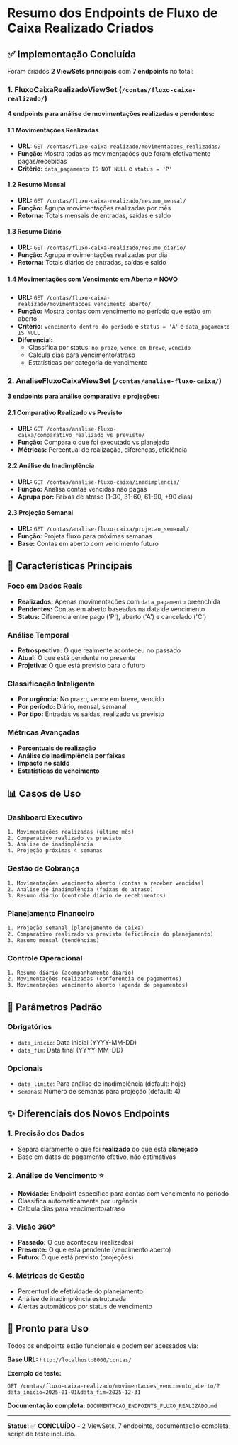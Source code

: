 # Resumo dos Endpoints de Fluxo de Caixa Realizado Criados

## ✅ Implementação Concluída

Foram criados **2 ViewSets principais** com **7 endpoints** no total:

### 1. FluxoCaixaRealizadoViewSet (`/contas/fluxo-caixa-realizado/`)

**4 endpoints para análise de movimentações realizadas e pendentes:**

#### 1.1 Movimentações Realizadas
- **URL:** `GET /contas/fluxo-caixa-realizado/movimentacoes_realizadas/`
- **Função:** Mostra todas as movimentações que foram efetivamente pagas/recebidas
- **Critério:** `data_pagamento IS NOT NULL` e `status = 'P'`

#### 1.2 Resumo Mensal
- **URL:** `GET /contas/fluxo-caixa-realizado/resumo_mensal/`
- **Função:** Agrupa movimentações realizadas por mês
- **Retorna:** Totais mensais de entradas, saídas e saldo

#### 1.3 Resumo Diário
- **URL:** `GET /contas/fluxo-caixa-realizado/resumo_diario/`
- **Função:** Agrupa movimentações realizadas por dia
- **Retorna:** Totais diários de entradas, saídas e saldo

#### 1.4 Movimentações com Vencimento em Aberto ⭐ **NOVO**
- **URL:** `GET /contas/fluxo-caixa-realizado/movimentacoes_vencimento_aberto/`
- **Função:** Mostra contas com vencimento no período que estão em aberto
- **Critério:** `vencimento dentro do período` e `status = 'A'` e `data_pagamento IS NULL`
- **Diferencial:** 
  - Classifica por status: `no_prazo`, `vence_em_breve`, `vencido`
  - Calcula dias para vencimento/atraso
  - Estatísticas por categoria de vencimento

### 2. AnaliseFluxoCaixaViewSet (`/contas/analise-fluxo-caixa/`)

**3 endpoints para análise comparativa e projeções:**

#### 2.1 Comparativo Realizado vs Previsto
- **URL:** `GET /contas/analise-fluxo-caixa/comparativo_realizado_vs_previsto/`
- **Função:** Compara o que foi executado vs planejado
- **Métricas:** Percentual de realização, diferenças, eficiência

#### 2.2 Análise de Inadimplência
- **URL:** `GET /contas/analise-fluxo-caixa/inadimplencia/`
- **Função:** Analisa contas vencidas não pagas
- **Agrupa por:** Faixas de atraso (1-30, 31-60, 61-90, +90 dias)

#### 2.3 Projeção Semanal
- **URL:** `GET /contas/analise-fluxo-caixa/projecao_semanal/`
- **Função:** Projeta fluxo para próximas semanas
- **Base:** Contas em aberto com vencimento futuro

## 🎯 Características Principais

### Foco em Dados Reais
- **Realizados:** Apenas movimentações com `data_pagamento` preenchida
- **Pendentes:** Contas em aberto baseadas na data de vencimento
- **Status:** Diferencia entre pago ('P'), aberto ('A') e cancelado ('C')

### Análise Temporal
- **Retrospectiva:** O que realmente aconteceu no passado
- **Atual:** O que está pendente no presente
- **Projetiva:** O que está previsto para o futuro

### Classificação Inteligente
- **Por urgência:** No prazo, vence em breve, vencido
- **Por período:** Diário, mensal, semanal
- **Por tipo:** Entradas vs saídas, realizado vs previsto

### Métricas Avançadas
- **Percentuais de realização**
- **Análise de inadimplência por faixas**
- **Impacto no saldo**
- **Estatísticas de vencimento**

## 📊 Casos de Uso

### Dashboard Executivo
```
1. Movimentações realizadas (último mês)
2. Comparativo realizado vs previsto
3. Análise de inadimplência
4. Projeção próximas 4 semanas
```

### Gestão de Cobrança
```
1. Movimentações vencimento aberto (contas a receber vencidas)
2. Análise de inadimplência (faixas de atraso)
3. Resumo diário (controle diário de recebimentos)
```

### Planejamento Financeiro
```
1. Projeção semanal (planejamento de caixa)
2. Comparativo realizado vs previsto (eficiência do planejamento)
3. Resumo mensal (tendências)
```

### Controle Operacional
```
1. Resumo diário (acompanhamento diário)
2. Movimentações realizadas (conferência de pagamentos)
3. Movimentações vencimento aberto (agenda de pagamentos)
```

## 🔧 Parâmetros Padrão

### Obrigatórios
- `data_inicio`: Data inicial (YYYY-MM-DD)
- `data_fim`: Data final (YYYY-MM-DD)

### Opcionais
- `data_limite`: Para análise de inadimplência (default: hoje)
- `semanas`: Número de semanas para projeção (default: 4)

## ✨ Diferenciais dos Novos Endpoints

### 1. Precisão dos Dados
- Separa claramente o que foi **realizado** do que está **planejado**
- Base em datas de pagamento efetivo, não estimativas

### 2. Análise de Vencimento ⭐
- **Novidade:** Endpoint específico para contas com vencimento no período
- Classifica automaticamente por urgência
- Calcula dias para vencimento/atraso

### 3. Visão 360°
- **Passado:** O que aconteceu (realizadas)
- **Presente:** O que está pendente (vencimento aberto)
- **Futuro:** O que está previsto (projeções)

### 4. Métricas de Gestão
- Percentual de efetividade do planejamento
- Análise de inadimplência estruturada
- Alertas automáticos por status de vencimento

## 🚀 Pronto para Uso

Todos os endpoints estão funcionais e podem ser acessados via:

**Base URL:** `http://localhost:8000/contas/`

**Exemplo de teste:**
```
GET /contas/fluxo-caixa-realizado/movimentacoes_vencimento_aberto/?data_inicio=2025-01-01&data_fim=2025-12-31
```

**Documentação completa:** `DOCUMENTACAO_ENDPOINTS_FLUXO_REALIZADO.md`

---

**Status:** ✅ **CONCLUÍDO** - 2 ViewSets, 7 endpoints, documentação completa, script de teste incluído.
